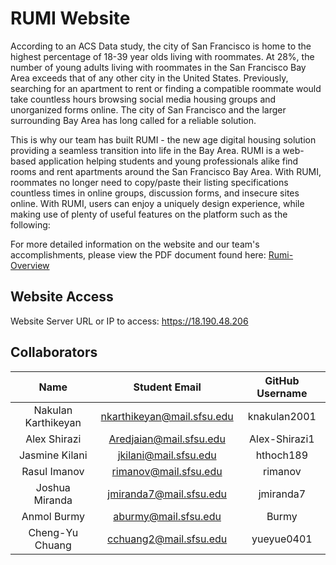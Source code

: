 # RUMI Website
According to an ACS Data study, the city of San Francisco is home to the highest
percentage of 18-39 year olds living with roommates. At 28%, the number of young
adults living with roommates in the San Francisco Bay Area exceeds that of any
other city in the United States. Previously, searching for an apartment to rent or
finding a compatible roommate would take countless hours browsing social media
housing groups and unorganized forms online. The city of San Francisco and the
larger surrounding Bay Area has long called for a reliable solution.

This is why our team has built RUMI - the new age digital housing solution
providing a seamless transition into life in the Bay Area. RUMI is a web-based
application helping students and young professionals alike find rooms and rent
apartments around the San Francisco Bay Area. With RUMI, roommates no longer
need to copy/paste their listing specifications countless times in online groups,
discussion forms, and insecure sites online. With RUMI, users can enjoy a uniquely
design experience, while making use of plenty of useful features on the platform
such as the following:

For more detailed information on the website and our team's accomplishments, please 
view the PDF document found here:
[Rumi-Overview](Milestones/M5/CSC648-848%20Fall%202021%20Milestone5%20Section%2002%20Team%2001.pdf)

## Website Access
Website Server URL or IP to access: https://18.190.48.206

## Collaborators

| Name | Student Email | GitHub Username |
|    :---:     |     :---:     |     :---:       |
| Nakulan Karthikeyan     | nkarthikeyan@mail.sfsu.edu | knakulan2001 |
| Alex Shirazi     |        Aredjaian@mail.sfsu.edu       |     Alex-Shirazi1            |
| Jasmine Kilani      |     jkilani@mail.sfsu.edu          |      hthoch189           | 
| Rasul Imanov      |     rimanov@mail.sfsu.edu          |      rimanov           |
| Joshua Miranda      |       jmiranda7@mail.sfsu.edu        |        jmiranda7         |
| Anmol Burmy      |   aburmy@mail.sfsu.edu    |    Burmy      |
| Cheng-Yu Chuang | cchuang2@mail.sfsu.edu | yueyue0401 |
